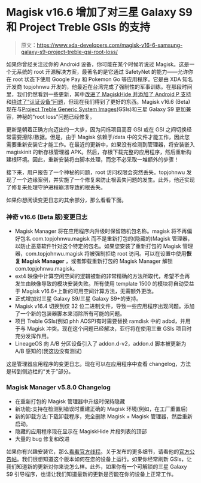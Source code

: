 # Magisk v16.6 增加了对三星 Galaxy S9 和 Project Treble GSIs 的支持

> 原文：<https://www.xda-developers.com/magisk-v16-6-samsung-galaxy-s9-project-treble-gsi-root-loss/>

如果你曾经关注过你的 Android 设备，你可能在某个时候听说过 Magisk。这是一个无系统的 root 开源解决方案，最著名的是它通过 SafetyNet 的能力——允许你在 root 状态下使用 Google Pay 和 Pokemon Go 等应用程序。它是由 XDA 知名开发商 topjohnwu 开发的，他最近在台湾完成了强制性的军事训练。在那段时间里，我们仍然看到一些更新，其中[改进了 MagiskHide 并添加了 Android P 支持](https://www.xda-developers.com/magisk-16-4-magiskhide-android-p/)和[绕过了“认证设备”问题](https://www.xda-developers.com/magisk-16-3-fixes-pokemon-go-uncertified-devices/)，但现在我们得到了更好的东西。Magisk v16.6 (Beta)现在与[Project Treble Generic System Images](https://www.xda-developers.com/flash-generic-system-image-project-treble-device/)(GSIs)和三星 Galaxy S9 更加兼容，神秘的“root loss”问题已经修复。

更新是朝着正确方向迈出的一大步，因为闪烁项目高音 GSI 或在 GSI 之间切换经常需要擦除/数据。但是，由于 Magisk 依赖于/data 中的文件才能工作，因此您需要重新安装它才能工作。在最近的更新中，如果没有检测到管理器，将安装嵌入 magiskinit 的新存根管理器 APK。然后，存根下载完整的应用程序，然后重新构建根环境。因此，重新安装将由脚本处理，而您不必采取一堆额外的步骤！

接下来，用户报告了一个神秘的问题，root 访问权限会突然丢失。topjohnwu 发现了一个边缘案例，并实施了一个修复来防止根丢失问题的发生。此外，他还实现了修复来处理守护进程崩溃导致的根丢失。

如果你想阅读变更日志的其余部分，那么看看下面。

### 神奇 v16.6 (Beta 版)变更日志

*   Magisk Manager 将在应用程序内升级时保留随机包名称。magisk 将不再偏好包名 com.topjohnwu.magisk 而不是重新打包的(隐藏的)Magisk 管理器，以防止恶意软件针对这个特定的包名。如果您安装了重新打包的 Magisk 管理器，com.topjohnwu.magisk 将被强制拒绝 root 访问。可以在设置中使用**恢复 Magisk Manager** ，或者卸载重新打包的 Magisk Manager 解锁 com.topjohnwu.magisk。
*   ext4 映像中计算空闲空间的逻辑被新的非常精确的方法所取代，希望不会再发生由映像导致的模块安装失败。所有使用 template 1500 的模块将自动受益于 Magisk v16.6+上新的可用空间计算方法，无需额外更改。
*   正式增加对三星 Galaxy S9/三星 Galaxy S9+的支持。
*   Magisk v16.4 切换到仅 32 位二进制文件，导致一些应用程序出现问题。添加了一个新的包装器脚本来消除所有可能的问题。
*   项目 Treble GSIs(例如 phh AOSP)有时需要替换 ramdisk 中的 adbd，并用于与 Magisk 冲突。现在这个问题已经解决，亚行将在使用三重 GSIs 项目时充分发挥作用。
*   LineageOS 向 A/B 分区设备引入了 addon.d-v2，addon.d 脚本被更新为 A/B 感知的(我这边没有测试)

这是管理器应用程序的变更日志。现在可以在应用程序中查看 changelog，方法是转到侧边栏的“关于”部分。

### Magisk Manager v5.8.0 Changelog

*   在重新打包的 Magisk 管理器中升级时保持隐藏
*   新功能:支持在检测到错误时重建正确的 Magisk 环境(例如，在工厂重置后)
*   新的卸载方法:下载卸载程序，完全删除 Magisk + Magisk 管理器，然后重新启动。
*   隐藏的应用程序现在显示在 MagiskHide 片段列表的顶部
*   大量的 bug 修复和改进

如果你有兴趣安装它，那么[看看官方线程](https://forum.xda-developers.com/apps/magisk/official-magisk-v7-universal-systemless-t3473445)。关于发布的更多细节，请看他的[官方公告帖](https://forum.xda-developers.com/showpost.php?p=77014053&postcount=43)。我们很想知道这个版本如何在您的设备上运行。如果你经常刷新 GSIs，让我们知道新的更新对你来说怎么样。此外，如果你有一个可解锁的三星 Galaxy S9 引导程序，也请让我们知道最新的更新是否能在你的设备上正常工作。